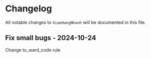 # Changelog

All notable changes to `GiaoHangNhanh` will be documented in this file.

## Fix small bugs - 2024-10-24

Change to_ward_code rule
